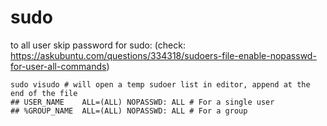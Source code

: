 # sudo

to all user skip password for sudo: (check: https://askubuntu.com/questions/334318/sudoers-file-enable-nopasswd-for-user-all-commands)

```shell script
sudo visudo # will open a temp sudoer list in editor, append at the end of the file
## USER_NAME    ALL=(ALL) NOPASSWD: ALL # For a single user
## %GROUP_NAME  ALL=(ALL) NOPASSWD: ALL # For a group
```
